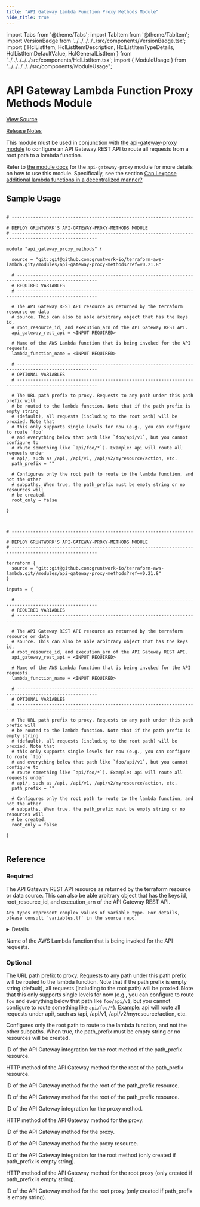 ```yaml
---
title: "API Gateway Lambda Function Proxy Methods Module"
hide_title: true
---
```


import Tabs from '@theme/Tabs';
import TabItem from '@theme/TabItem';
import VersionBadge from '../../../../../src/components/VersionBadge.tsx';
import { HclListItem, HclListItemDescription, HclListItemTypeDetails, HclListItemDefaultValue, HclGeneralListItem } from '../../../../../src/components/HclListItem.tsx';
import { ModuleUsage } from "../../../../../src/components/ModuleUsage";

<VersionBadge repoTitle="AWS Lambda" version="0.21.8" lastModifiedVersion="0.20.0"/>

# API Gateway Lambda Function Proxy Methods Module

<a href="https://github.com/gruntwork-io/terraform-aws-lambda/tree/v0.21.8/modules/api-gateway-proxy-methods" className="link-button" title="View the source code for this module in GitHub.">View Source</a>

<a href="https://github.com/gruntwork-io/terraform-aws-lambda/releases/tag/v0.20.0" className="link-button" title="Release notes for only versions which impacted this module.">Release Notes</a>

This module must be used in conjunction with [the api-gateway-proxy module](https://github.com/gruntwork-io/terraform-aws-lambda/tree/v0.21.8/modules/api-gateway-proxy) to configure an API
Gateway REST API to route all requests from a root path to a lambda function.

Refer to [the module docs](https://github.com/gruntwork-io/terraform-aws-lambda/tree/v0.21.8/modules/api-gateway-proxy/README.md) for the `api-gateway-proxy` module for more details on how to
use this module. Specifically, see the section [Can I expose additional lambda functions in a decentralized
manner?](https://github.com/gruntwork-io/terraform-aws-lambda/tree/v0.21.8/modules/api-gateway-proxy/core-concepts.md#can-i-expose-additional-lambda-functions-in-a-decentralized-manner)

## Sample Usage

<Tabs>
<TabItem value="terraform" label="Terraform" default>

```hcl title="main.tf"

# ------------------------------------------------------------------------------------------------------
# DEPLOY GRUNTWORK'S API-GATEWAY-PROXY-METHODS MODULE
# ------------------------------------------------------------------------------------------------------

module "api_gateway_proxy_methods" {

  source = "git::git@github.com:gruntwork-io/terraform-aws-lambda.git//modules/api-gateway-proxy-methods?ref=v0.21.8"

  # ----------------------------------------------------------------------------------------------------
  # REQUIRED VARIABLES
  # ----------------------------------------------------------------------------------------------------

  # The API Gateway REST API resource as returned by the terraform resource or data
  # source. This can also be able arbitrary object that has the keys id,
  # root_resource_id, and execution_arn of the API Gateway REST API.
  api_gateway_rest_api = <INPUT REQUIRED>

  # Name of the AWS Lambda function that is being invoked for the API requests.
  lambda_function_name = <INPUT REQUIRED>

  # ----------------------------------------------------------------------------------------------------
  # OPTIONAL VARIABLES
  # ----------------------------------------------------------------------------------------------------

  # The URL path prefix to proxy. Requests to any path under this path prefix will
  # be routed to the lambda function. Note that if the path prefix is empty string
  # (default), all requests (including to the root path) will be proxied. Note that
  # this only supports single levels for now (e.g., you can configure to route `foo`
  # and everything below that path like `foo/api/v1`, but you cannot configure to
  # route something like `api/foo/*`). Example: api will route all requests under
  # api/, such as /api, /api/v1, /api/v2/myresource/action, etc.
  path_prefix = ""

  # Configures only the root path to route to the lambda function, and not the other
  # subpaths. When true, the path_prefix must be empty string or no resources will
  # be created.
  root_only = false

}


```

</TabItem>
<TabItem value="terragrunt" label="Terragrunt" default>

```hcl title="terragrunt.hcl"

# ------------------------------------------------------------------------------------------------------
# DEPLOY GRUNTWORK'S API-GATEWAY-PROXY-METHODS MODULE
# ------------------------------------------------------------------------------------------------------

terraform {
  source = "git::git@github.com:gruntwork-io/terraform-aws-lambda.git//modules/api-gateway-proxy-methods?ref=v0.21.8"
}

inputs = {

  # ----------------------------------------------------------------------------------------------------
  # REQUIRED VARIABLES
  # ----------------------------------------------------------------------------------------------------

  # The API Gateway REST API resource as returned by the terraform resource or data
  # source. This can also be able arbitrary object that has the keys id,
  # root_resource_id, and execution_arn of the API Gateway REST API.
  api_gateway_rest_api = <INPUT REQUIRED>

  # Name of the AWS Lambda function that is being invoked for the API requests.
  lambda_function_name = <INPUT REQUIRED>

  # ----------------------------------------------------------------------------------------------------
  # OPTIONAL VARIABLES
  # ----------------------------------------------------------------------------------------------------

  # The URL path prefix to proxy. Requests to any path under this path prefix will
  # be routed to the lambda function. Note that if the path prefix is empty string
  # (default), all requests (including to the root path) will be proxied. Note that
  # this only supports single levels for now (e.g., you can configure to route `foo`
  # and everything below that path like `foo/api/v1`, but you cannot configure to
  # route something like `api/foo/*`). Example: api will route all requests under
  # api/, such as /api, /api/v1, /api/v2/myresource/action, etc.
  path_prefix = ""

  # Configures only the root path to route to the lambda function, and not the other
  # subpaths. When true, the path_prefix must be empty string or no resources will
  # be created.
  root_only = false

}


```

</TabItem>
</Tabs>




## Reference

<Tabs>
<TabItem value="inputs" label="Inputs" default>

### Required

<HclListItem name="api_gateway_rest_api" requirement="required" type="any">
<HclListItemDescription>

The API Gateway REST API resource as returned by the terraform resource or data source. This can also be able arbitrary object that has the keys id, root_resource_id, and execution_arn of the API Gateway REST API.

</HclListItemDescription>
<HclListItemTypeDetails>

```hcl
Any types represent complex values of variable type. For details, please consult `variables.tf` in the source repo.
```

</HclListItemTypeDetails>
<HclGeneralListItem title="More Details">
<details>


```hcl

   Ideally we can define an object type, but that would require defining every attribute of the API Gateway REST API
   resource, which can be painful if you can't pass through the entire resource (e.g., as in terragrunt dependencies).

```
</details>

</HclGeneralListItem>
</HclListItem>

<HclListItem name="lambda_function_name" requirement="required" type="string">
<HclListItemDescription>

Name of the AWS Lambda function that is being invoked for the API requests.

</HclListItemDescription>
</HclListItem>

### Optional

<HclListItem name="path_prefix" requirement="optional" type="string">
<HclListItemDescription>

The URL path prefix to proxy. Requests to any path under this path prefix will be routed to the lambda function. Note that if the path prefix is empty string (default), all requests (including to the root path) will be proxied. Note that this only supports single levels for now (e.g., you can configure to route `foo` and everything below that path like `foo/api/v1`, but you cannot configure to route something like `api/foo/*`). Example: api will route all requests under api/, such as /api, /api/v1, /api/v2/myresource/action, etc.

</HclListItemDescription>
<HclListItemDefaultValue defaultValue="&quot;&quot;"/>
</HclListItem>

<HclListItem name="root_only" requirement="optional" type="bool">
<HclListItemDescription>

Configures only the root path to route to the lambda function, and not the other subpaths. When true, the path_prefix must be empty string or no resources will be created.

</HclListItemDescription>
<HclListItemDefaultValue defaultValue="false"/>
</HclListItem>

</TabItem>
<TabItem value="outputs" label="Outputs">

<HclListItem name="path_prefix_root_integration_id">
<HclListItemDescription>

ID of the API Gateway integration for the root method of the path_prefix resource.

</HclListItemDescription>
</HclListItem>

<HclListItem name="path_prefix_root_method_http_method">
<HclListItemDescription>

HTTP method of the API Gateway method for the root of the path_prefix resource.

</HclListItemDescription>
</HclListItem>

<HclListItem name="path_prefix_root_method_id">
<HclListItemDescription>

ID of the API Gateway method for the root of the path_prefix resource.

</HclListItemDescription>
</HclListItem>

<HclListItem name="path_prefix_root_resource_id">
<HclListItemDescription>

ID of the API Gateway method for the root of the path_prefix resource.

</HclListItemDescription>
</HclListItem>

<HclListItem name="proxy_integration_id">
<HclListItemDescription>

ID of the API Gateway integration for the proxy method.

</HclListItemDescription>
</HclListItem>

<HclListItem name="proxy_method_http_method">
<HclListItemDescription>

HTTP method of the API Gateway method for the proxy.

</HclListItemDescription>
</HclListItem>

<HclListItem name="proxy_method_id">
<HclListItemDescription>

ID of the API Gateway method for the proxy.

</HclListItemDescription>
</HclListItem>

<HclListItem name="proxy_resource_id">
<HclListItemDescription>

ID of the API Gateway method for the proxy resource.

</HclListItemDescription>
</HclListItem>

<HclListItem name="root_intergration_id">
<HclListItemDescription>

ID of the API Gateway integration for the root method (only created if path_prefix is empty string).

</HclListItemDescription>
</HclListItem>

<HclListItem name="root_method_http_method">
<HclListItemDescription>

HTTP method of the API Gateway method for the root proxy (only created if path_prefix is empty string).

</HclListItemDescription>
</HclListItem>

<HclListItem name="root_method_id">
<HclListItemDescription>

ID of the API Gateway method for the root proxy (only created if path_prefix is empty string).

</HclListItemDescription>
</HclListItem>

</TabItem>
</Tabs>


<!-- ##DOCS-SOURCER-START
{
  "originalSources": [
    "https://github.com/gruntwork-io/terraform-aws-lambda/tree/v0.21.8/modules/api-gateway-proxy-methods/readme.md",
    "https://github.com/gruntwork-io/terraform-aws-lambda/tree/v0.21.8/modules/api-gateway-proxy-methods/variables.tf",
    "https://github.com/gruntwork-io/terraform-aws-lambda/tree/v0.21.8/modules/api-gateway-proxy-methods/outputs.tf"
  ],
  "sourcePlugin": "module-catalog-api",
  "hash": "8474569d1237894635475d082a8bb437"
}
##DOCS-SOURCER-END -->
